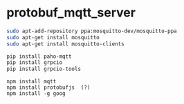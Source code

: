 # protobuf_mqtt_server


```bash
sudo apt-add-repository ppa:mosquitto-dev/mosquitto-ppa
sudo apt-get install mosquitto
sudo apt-get install mosquitto-clients
```

```bash
pip install paho-mqtt
pip install grpcio
pip install grpcio-tools
```

```
npm install mqtt
npm install protobufjs  (?)
npm install -g goog
```
